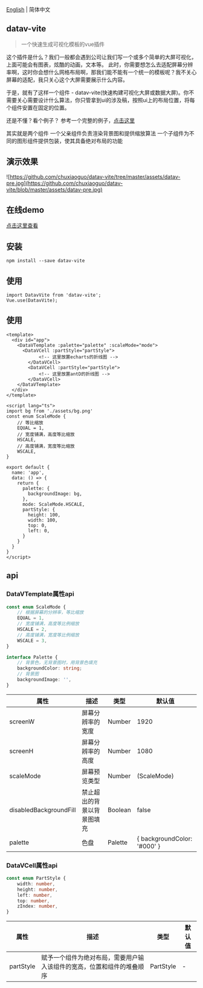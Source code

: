 
<p><a href="https://github.com/chuxiaoguo/datav-vite/blob/master/README.en.md">English</a> | 简体中文</p>

## datav-vite

> 一个快速生成可视化模板的vue插件

这个插件是什么？我们一般都会遇到公司让我们写一个或多个简单的大屏可视化，上面可能会有图表，炫酷的动画，文本等。
此时，你需要想怎么去适配屏幕分辨率啊，这时你会想什么网格布局啊，那我们能不能有一个统一的模板呢？我不关心屏幕的适配，我只关心这个大屏需要展示什么内容。

于是，就有了这样一个组件 - datav-vite(快速构建可视化大屏或数据大屏)。你不需要关心需要设计什么算法，你只管拿到ui的涉及稿，按照ui上的布局位置，将每个组件安置在固定的位置。

还是不懂？看个例子？
参考一个完整的例子，[点击这里](https://github.com/chuxiaoguo/datav-vite/blob/master/docs/src/App.vue)

其实就是两个组件
一个父亲组件负责渲染背景图和提供缩放算法
一个子组件为不同的图形组件提供包装，使其具备绝对布局的功能

## 演示效果
![https://github.com/chuxiaoguo/datav-vite/tree/master/assets/datav-pre.jpg](https://github.com/chuxiaoguo/datav-vite/blob/master/assets/datav-pre.jpg)

## 在线demo
[点击这里查看](https://chuxiaoguo.github.io/datav-vite/)

## 安装
```
npm install --save datav-vite
```

## 使用
```
import DatavVite from 'datav-vite';
Vue.use(DatavVite);
```

## 使用
```
<template>
  <div id="app">
    <DataVTemplate :palette="palette" :scaleMode="mode">
      <DataVCell :partStyle="partStyle">
            <!-- 这里放置echarts的折线图 -->
        </DataVCell>
        <DataVCell :partStyle="partStyle">
            <!-- 这里放置antD的折线图 -->
        </DataVCell>
    </DataVTemplate>
  </div>
</template>

<script lang="ts">
import bg from './assets/bg.png'
const enum ScaleMode {
    // 等比缩放
    EQUAL = 1,
    // 宽度铺满，高度等比缩放
    HSCALE,
    // 高度铺满，宽度等比缩放
    WSCALE,
}

export default {
  name: 'app',
  data: () => {
    return {
      palette: {
        backgroundImage: bg,
      },
      mode: ScaleMode.HSCALE,
      partStyle: {
        height: 100,
        width: 100,
        top: 0,
        left: 0,
      }
    }
  }
}
</script>
```
## api

### DataVTemplate属性api

``` typescript
const enum ScaleMode {
    // 根据屏幕的分辨率，等比缩放
    EQUAL = 1,
    // 宽度铺满，高度等比例缩放
    HSCALE = 2,
    // 高度铺满，宽度等比例缩放
    WSCALE = 3,
}

interface Palette {
    // 背景色，无背景图时，用背景色填充
    backgroundColor: string;
    // 背景图
    backgroundImage: '',
}
```
|  属性|  描述 | 类型 | 默认值 |
| --- | --- | --- | --- |
| screenW                | 屏幕分辨率的宽度          | Number  | 1920 |
| screenH                | 屏幕分辨率的高度          | Number  | 1080 |
| scaleMode              | 屏幕预览类型             | Number   | (ScaleMode) | 3 |
| disabledBackgroundFill | 禁止超出的背景以背景图填充  | Boolean | false |
| palette                | 色盘                    | Palette  | { backgroundColor: '#000' } |

### DataVCell属性api
``` typescript
const enum PartStyle {
    width: number,
    height: number,
    left: number,
    top: number,
    zIndex: number,
}
```
|  属性|  描述 | 类型 | 默认值 |
| --- | --- | --- | --- |
| partStyle    |  赋予一个组件为绝对布局，需要用户输入该组件的宽高，位置和组件的堆叠顺序  | PartStyle  | - |